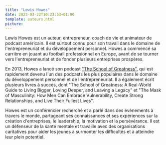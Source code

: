 ```yaml
---
title: "Lewis Howes"
date: 2023-03-22T10:23:53+01:00
template: auteurs.html
picture: 
---
```


Lewis Howes est un auteur, entrepreneur, coach de vie et animateur de podcast américain. Il est surtout connu pour son travail dans le domaine de l'entrepreneuriat et du développement personnel. Howes a commencé sa carrière en jouant au football professionnel en Europe, avant de se tourner vers l'entrepreneuriat et de fonder plusieurs entreprises prospères.

En 2013, Howes a lancé son podcast ["The School of Greatness"](https://lewishowes.com/sogpodcast/), qui est rapidement devenu l'un des podcasts les plus populaires dans le domaine du développement personnel et de l'entrepreneuriat. Il a également écrit plusieurs livres à succès, dont "The School of Greatness: A Real-World Guide to Living Bigger, Loving Deeper, and Leaving a Legacy" et "The Mask of Masculinity: How Men Can Embrace Vulnerability, Create Strong Relationships, and Live Their Fullest Lives".

Howes est un conférencier recherché et a parlé dans des événements à travers le monde, partageant ses connaissances et ses expériences sur la création d'entreprises, le leadership, la motivation et la persévérance. Il est un défenseur de la santé mentale et travaille avec des organisations caritatives pour aider les jeunes à surmonter les difficultés et à atteindre leur plein potentiel.